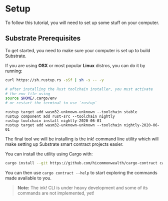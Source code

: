 Setup
===

To follow this tutorial, you will need to set up some stuff on your computer.

## Substrate Prerequisites

To get started, you need to make sure your computer is set up to build Substrate.

If you are using __OSX__ or most popular __Linux__ distros, you can do it by running:

```bash
curl https://sh.rustup.rs -sSf | sh -s -- -y

# after installing the Rust toolchain installer, you must activate
# the env file using
source $HOME/.cargo/env
# or restart the terminal to use `rustup`
```

```
rustup target add wasm32-unknown-unknown --toolchain stable
rustup component add rust-src --toolchain nightly
rustup toolchain install nightly-2020-06-01
rustup target add wasm32-unknown-unknown --toolchain nightly-2020-06-01
```

The final tool we will be installing is the ink! command line utility which will make setting up Substrate smart contract projects easier.

You can install the utility using Cargo with:

```bash
cargo install --git https://github.com/hicommonwealth/cargo-contract cargo-contract --force
```

You can then use `cargo contract --help` to start exploring the commands made available to you.
> **Note:** The ink! CLI is under heavy development and some of its commands are not implemented, yet!
